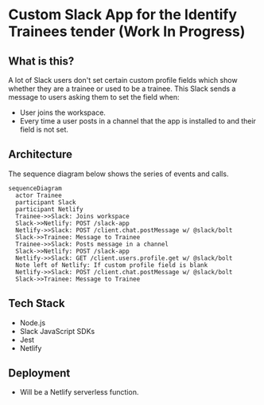 # Custom Slack App for the Identify Trainees tender (Work In Progress)

## What is this?
A lot of Slack users don't set certain custom profile fields which show whether they are a trainee or used to be a trainee.
This Slack sends a message to users asking them to set the field when:
- User joins the workspace.
- Every time a user posts in a channel that the app is installed to and their field is not set.

## Architecture
The sequence diagram below shows the series of events and calls.

```mermaid
sequenceDiagram
  actor Trainee
  participant Slack
  participant Netlify
  Trainee->>Slack: Joins workspace
  Slack->>Netlify: POST /slack-app
  Netlify->>Slack: POST /client.chat.postMessage w/ @slack/bolt
  Slack->>Trainee: Message to Trainee
  Trainee->>Slack: Posts message in a channel
  Slack->>Netlify: POST /slack-app
  Netlify->>Slack: GET /client.users.profile.get w/ @slack/bolt
  Note left of Netlify: If custom profile field is blank
  Netlify->>Slack: POST /client.chat.postMessage w/ @slack/bolt
  Slack->>Trainee: Message to Trainee
```

## Tech Stack
- Node.js
- Slack JavaScript SDKs
- Jest
- Netlify

## Deployment
- Will be a Netlify serverless function.